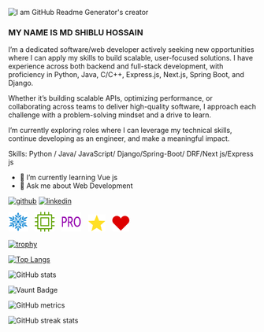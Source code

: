 
![I am GitHub Readme Generator's creator](https://media.licdn.com/dms/image/v2/D4E16AQFRKX_4dL8nvw/profile-displaybackgroundimage-shrink_350_1400/B4EZhMJXtRHoAY-/0/1753624183375?e=1756339200&v=beta&t=Jut9ipnCL6-JOfIDpRxuO8p6auNd7zx-7e33YybP-Vg)

### MY NAME IS  MD SHIBLU HOSSAIN
I’m a dedicated software/web developer actively seeking new opportunities where I can apply my skills to build scalable, user-focused solutions. I have experience across both backend and full-stack development, with proficiency in Python, Java, C/C++, Express.js, Next.js, Spring Boot, and Django.

Whether it’s building scalable APIs, optimizing performance, or collaborating across teams to deliver high-quality software, I approach each challenge with a problem-solving mindset and a drive to learn.

I’m currently exploring roles where I can leverage my technical skills, continue developing as an engineer, and make a meaningful impact.

Skills: Python / Java/ JavaScript/ Django/Spring-Boot/ DRF/Next js/Express js

- 🌱 I’m currently learning Vue js 
- 💬 Ask me about Web Development 


[<img src='https://cdn.jsdelivr.net/npm/simple-icons@3.0.1/icons/github.svg' alt='github' height='40'>](https://github.com/sibli7)  [<img src='https://cdn.jsdelivr.net/npm/simple-icons@3.0.1/icons/linkedin.svg' alt='linkedin' height='40'>](https://www.linkedin.com/in/sibli-hossain-b6367b356/)  

<a href='https://archiveprogram.github.com/'><img src='https://raw.githubusercontent.com/acervenky/animated-github-badges/master/assets/acbadge.gif' width='40' height='40'></a> <a href='https://docs.github.com/en/developers'><img src='https://raw.githubusercontent.com/acervenky/animated-github-badges/master/assets/devbadge.gif' width='40' height='40'></a> <a href='https://github.com/pricing'><img src='https://raw.githubusercontent.com/acervenky/animated-github-badges/master/assets/pro.gif' width='40' height='40'></a> <a href='https://stars.github.com/'><img src='https://raw.githubusercontent.com/acervenky/animated-github-badges/master/assets/starbadge.gif' width='35' height='35'></a> <a href='https://docs.github.com/en/github/supporting-the-open-source-community-with-github-sponsors'><img src='https://raw.githubusercontent.com/acervenky/animated-github-badges/master/assets/sponsorbadge.gif' width='35' height='35'></a> 

[![trophy](https://github-profile-trophy.vercel.app/?username=sibli7)](https://github.com/ryo-ma/github-profile-trophy)

[![Top Langs](https://github-readme-stats.vercel.app/api/top-langs/?username=sibli7)](https://github.com/anuraghazra/github-readme-stats)

![GitHub stats](https://github-readme-stats.vercel.app/api?username=sibli7&show_icons=true&count_private=true)  

![Vaunt Badge](https://api.vaunt.dev/v1/github/entities/sibli7/contributions?format=svg&private=true)  

![GitHub metrics](https://metrics.lecoq.io/sibli7)  

![GitHub streak stats](https://streak-stats.demolab.com/?user=sibli7)  

